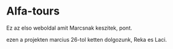 # Alfa-tours
Ez az elso weboldal amit Marcsnak keszitek, pont.

 ezen a projekten marcius 26-tol ketten dolgozunk, Reka es Laci.